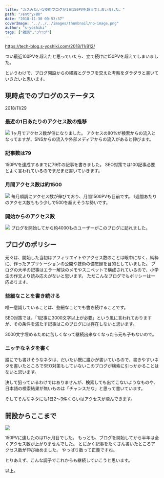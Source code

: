```yaml
---
title: "カスみたいな技術ブログが1日150PVを超えてしまいました。"
path: "/entry/80"
date: "2018-11-30 00:53:37"
coverImage: "../../../images/thumbnail/no-image.png"
author: "s-yoshiki"
tags: ["雑談","ブログ"]
---
```

https://tech-blog.s-yoshiki.com/2018/11/812/

つい最近100PVを超えたと思っていたら、立て続けに150PVを超えてしまいました。

というわけで、ブログ開設からの経緯とグラフを交えた考察をダラダラと書いていきたいと思います。

## 現時点でのブログのステータス

2018/11/29

### 最近の1日あたりのアクセス数の推移

<img src="https://pbs.twimg.com/media/DtLj-F-VsAApH7E.jpg">
1ヶ月でアクセス数が倍になりました。
アクセスの80%が検索からの流入となってますが、SNSからの流入や外部メディアからの流入があると伸びます。

### 記事数は79

150PVを達成するまでに79件の記事を書きました。
SEO対策では100記事必要とよく言われているのでまだまだ書いていきます。

### 月間アクセス数は約1500

<img src="https://pbs.twimg.com/media/DtGSyVnU8AA_o53.jpg">
毎月順調にアクセス数が伸びており、月間1500PVも目前です。
1週間あたりのアクセス数ももう少しで500を超えそうな勢いです。

### 開始からのアクセス数

<img src="https://pbs.twimg.com/media/DtLj-GGVYAE-2k3.jpg">
ブログを開始してから約4000ものユーザーがこのブログに訪れました。

## ブログのポリシー

元々は、開始した当初はアフィリエイトやアクセス数のことは眼中になく、純粋に、作ったアプリケーションの公開や技術の備忘録を目的としていました。
ブログの大半の記事はエラー解決のメモやスニペットで構成されているので、小学生の作文より読み応えがないと思います。
ただこんなブログでもポリシーは一応あります。

### 些細なことを書き続ける

唯一意識していることは、些細なことでも書き続けることです。

SEO対策では、「1記事に3000文字以上が必要」という風に言われておりますが、その条件を満たす記事はこのブログには存在しないと思います。

3000文字埋めるために苦しくなって継続出来なくなったら元も子もないので。

### ニッチなネタを書く

誰にでも書けそうなネタは、だいたい既に誰かが書いているので、書きやすいネタを書いたところでSEO対策もしていないこのブログが検索に引っかかることはないと思います。

決して狙っているわけではありませんが、検索しても出てこないようなものや、日本語の検索結果が無いものは「チャンスだな」と思って書いています。

そしてそんなネタにも1日2〜3件くらいはアクセスが飛んできます。

## 開設からここまで

<img src="https://pbs.twimg.com/media/DtLkfT_U0AEZyeO.jpg">

150PVに達したのは11ヶ月目でした。
もっとも、ブログを開始してから半年は全くアクセス数が上がりませんでした。
とにかく記事をたくさん書いたところアクセス数が伸び始めました。
やっぱり数って正義ですね。

とりあえず、こんな調子でこれからも継続していこうと思います。

以上。